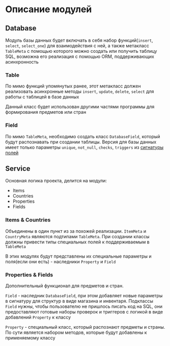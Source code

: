 # Описание модулей

## Database

Модуль базы данных будет включать в себя набор функций(`insert`, `select`, `select_one`)
для взаимодействия с ней, а также метакласс `TableMeta` с помощью которого можно 
создать или получить таблицу SQL, возможна его реализация с помощью ORM, 
поддерживающих асинхронность

### Table

По мимо функций упомянутых ранее, этот метакласс должен реализовать асинхронные 
методы `insert`, `update`, `delete`, `select` для работы с таблицей в базе данных

Данный класс будет использован другими частями программы для формирования предметов
или стран

### Field

По мимо `TableMeta`, необходимо создать класс `DatabaseField`, который будут распознавать
при создании таблицы. Версия для базы данных имеет только параметры
`unique`, `not_null`, `checks`, `triggers` из [сигнатуры полей](technical_requirements.md#213-field)

## Service

Основная логика проекта, делится на модули:
- Items
- Countries
- Properties
- Fields

### Items & Countries

Объединены в один пункт из за похожей реализации.
`ItemMeta` и `CountryMeta` являются подтипами `TableMeta`. При создании классы
должны привести типы специальных полей к поддерживаемым в `TableMeta`

В этих модулях будут представлены их специальные параметры и поля(если они есть) -
наследники `Property` и `Field`

### Properties & Fields

Дополнительный функционал для предметов и стран.

`Field` - наследник `DatabaseField`, при этом добавляет новые параметры в сигнатуру
для структур в виде магазина и инвентаря.
Подклассы `Field` нужны, чтобы пользователю не пришлось писать код на SQL, они
предоставляют готовые наборы проверок и триггеров с логикой в виде добавлений 
`Property` к классу

`Property` - специальный класс, который распознают предметы и страны.
По сути является набором методов, которые будут добавлены к применяемому классу
